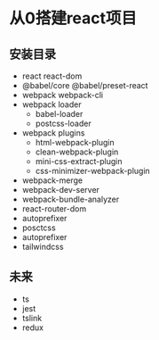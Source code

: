 # 从0搭建react项目 #

## 安装目录 ## 

* react react-dom
* @babel/core @babel/preset-react
* webpack webpack-cli
* webpack loader
  * babel-loader
  * postcss-loader
* webpack plugins
  * html-webpack-plugin
  * clean-webpack-plugin
  * mini-css-extract-plugin
  * css-minimizer-webpack-plugin
* webpack-merge
* webpack-dev-server
* webpack-bundle-analyzer
* react-router-dom
* autoprefixer
* posctcss
* autoprefixer
* tailwindcss


## 未来 ##

+ ts
+ jest
+ tslink
+ redux